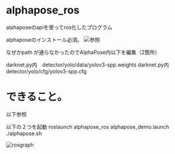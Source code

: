 alphapose_ros
===============

alphaposeのapiを使ってros化したプログラム

alphaposeのインストール必須。
![参照](https://github.com/MVIG-SJTU/AlphaPose)

なぜかpath が通らなかったのでAlphaPose内以下を編集（2箇所）

darknet.py内　detector/yolo/data/yolov3-spp.weights
darknet.py内　detector/yolo/cfg/yolov3-spp.cfg


できること。
===============
以下参照

以下の２つを起動
roslaunch alphapose_ros alphapose_demo.launch
./alphapose.sh

![rosgraph](https://user-images.githubusercontent.com/55490093/102687344-b0161500-4231-11eb-9be2-51c46f8bd9c7.png)
